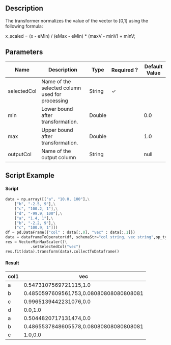 ## Description
The transformer normalizes the value of the vector to [0,1] using the following formula:

 x_scaled = (x - eMin) / (eMax - eMin) * (maxV - minV) + minV;

## Parameters
| Name | Description | Type | Required？ | Default Value |
| --- | --- | --- | --- | --- |
| selectedCol | Name of the selected column used for processing | String | ✓ |  |
| min | Lower bound after transformation. | Double |  | 0.0 |
| max | Upper bound after transformation. | Double |  | 1.0 |
| outputCol | Name of the output column | String |  | null |


## Script Example

#### Script

```python
data = np.array([["a", "10.0, 100"],\
    ["b", "-2.5, 9"],\
    ["c", "100.2, 1"],\
    ["d", "-99.9, 100"],\
    ["a", "1.4, 1"],\
    ["b", "-2.2, 9"],\
    ["c", "100.9, 1"]])
df = pd.DataFrame({"col" : data[:,0], "vec" : data[:,1]})
data = dataframeToOperator(df, schemaStr="col string, vec string",op_type="batch")
res = VectorMinMaxScaler()\
           .setSelectedCol("vec")
res.fit(data).transform(data).collectToDataframe()
```
#### Result

col1|vec
----|---
a|0.5473107569721115,1.0
b|0.4850597609561753,0.08080808080808081
c|0.9965139442231076,0.0
d|0.0,1.0
a|0.5044820717131474,0.0
b|0.4865537848605578,0.08080808080808081
c|1.0,0.0
